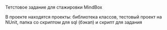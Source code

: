 Тетстовое задание для стажировки MindBox

В проекте находятся проекты: библиотека классов, тестовый проект на NUnit, папка со скриптом для sql (бэкап) и скрипт для задания
